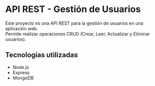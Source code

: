 # API REST - Gestión de Usuarios
Este proyecto es una API REST para la gestión de usuarios en una aplicación web.  
Permite realizar operaciones CRUD (Crear, Leer, Actualizar y Eliminar usuarios).

## Tecnologías utilizadas
- Node.js
- Express
- MongoDB